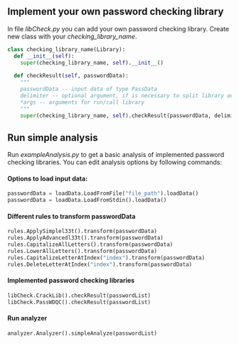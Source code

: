 ## Implement your own password checking library

In file *libCheck.py* you can add your own password checking library.
Create new class with your *checking_library_name*.

```python
class checking_library_name(Library):
  def __init__(self):
    super(checking_library_name, self).__init__()
    
  def checkResult(self, passwordData):
    """
    passwordData -- input data of type PassData
    delimiter -- optional argument, if is necessary to split library output
    *args -- arguments for run/call library
    """
    super(checking_library_name, self).checkResult(passwordData, delimiter, *args)
```



## Run simple analysis

Run *exampleAnalysis.py* to get a basic analysis of implemented password checking libraries.
You can edit analysis options by following commands:

#### Options to load input data:

```python
passwordData = loadData.LoadFromFile("file_path").loadData()
passwordData = loadData.LoadFromStdin().loadData()
```

#### Different rules to transform passwordData
```python
rules.ApplySimplel33t().transform(passwordData)
rules.ApplyAdvancedl33t().transform(passwordData)
rules.CapitalizeAllLetters().transform(passwordData)
rules.LowerAllLetters().transform(passwordData)
rules.CapitalizeLetterAtIndex("index").transform(passwordData)
rules.DeleteLetterAtIndex("index").transform(passwordData)
```

#### Implemented password checking libraries
```python
libCheck.CrackLib().checkResult(passwordList)
libCheck.PassWDQC().checkResult(passwordList)
```

#### Run analyzer
```python
analyzer.Analyzer().simpleAnalyze(passwordList)
```
